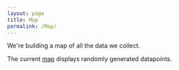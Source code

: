 ```yaml
---
layout: page
title: Map
permalink: /Map/
---
```


We're building a map of all the data we collect.

The current [map](../colored_circles.html) displays randomly generated datapoints.
